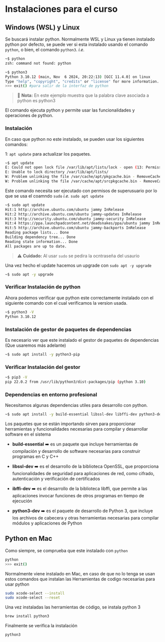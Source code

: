 # Instalaciones para el curso

## Windows (WSL) y Linux

Se buscará instalar python. Normalmente WSL y Linux ya tienen instalado python por defecto, se puede ver si esta instalado usando el comando `python`, o bien, el comando `python3`. *i.e.*

```sh
~$ python
zsh: command not found: python

~$ python3
Python 3.10.12 (main, Nov  6 2024, 20:22:13) [GCC 11.4.0] on linux
Type "help", "copyright", "credits" or "license" for more information.
>>> exit() #para salir de la interfaz de python
```

> 📝 **Nota:** En este ejemplo muestra que la palabra clave asociada a python es python3

El comando ejecuta python y permite usar las funcionalidades y operaciones de python.

### Instalación

En caso que python no este instalado, se pueden usar los siguientes comandos:

1: `apt update` para actualizar los paquetes.

```sh
~$ apt update
E: Could not open lock file /var/lib/apt/lists/lock - open (13: Permission denied)
E: Unable to lock directory /var/lib/apt/lists/
W: Problem unlinking the file /var/cache/apt/pkgcache.bin - RemoveCaches (13: Permission denied)
W: Problem unlinking the file /var/cache/apt/srcpkgcache.bin - RemoveCaches (13: Permission denied)
```

Este comando necesita ser ejecutado con permisos de superusuario por lo que se usa el coamndo `sudo` *i.e.* `sudo apt update`

```sh
~$ sudo apt update
Hit:1 http://archive.ubuntu.com/ubuntu jammy InRelease
Hit:2 http://archive.ubuntu.com/ubuntu jammy-updates InRelease
Hit:3 http://security.ubuntu.com/ubuntu jammy-security InRelease
Hit:4 https://ppa.launchpadcontent.net/deadsnakes/ppa/ubuntu jammy InRelease
Hit:5 http://archive.ubuntu.com/ubuntu jammy-backports InRelease
Reading package lists... Done
Building dependency tree... Done
Reading state information... Done
All packages are up to date.
```

> ⚠️ **Cuidado:** Al usar `sudo` se pedira la ocntraseña del usaurio

Una vez hecho el update hacemos un upgrade con `sudo apt -y upgrade`

```sh
~$ sudo apt -y upgrade
```

### Verificar Instalación de python

Ahora podemos verificar que python este correctamente instalado con el siguiente comando con el cual verificamos la version usada.

```sh
~$ python3 -V
Python 3.10.12
```

### Instalación de gestor de paquetes de dependencias

Es necesario ver que este instalado el gestor de paquetes de dependencias (Que usaremos más adelante)

```sh
~$ sudo apt install -y python3-pip
```

### Verificar Instalación del gestor

```sh
~$ pip3 -V
pip 22.0.2 from /usr/lib/python3/dist-packages/pip (python 3.10)
```

### Dependencias en entorno profesional

Necesitamos algunas dependencias utiles para desarrollo con python.

```sh
~$ sudo apt install -y build-essential libssl-dev libffi-dev python3-dev
```

Los paquetes que se están importando sirven para proporcionar herramientas y funcionalidades necesarias para compilar y desarrollar software en el sistema

- **build-essential** ➡️ es un paquete que incluye herramientas de compilación y desarrollo de software necesarias para construir programas en C y C++

- **libssl-dev** ➡️ es el desarrollo de la biblioteca OpenSSL, que proporciona funcionalidades de seguridad para aplicaciones de red, como cifrado, autenticación y verificación de certificados

- **ibffi-dev** ➡️ es el desarrollo de la biblioteca libffi, que permite a las aplicaciones invocar funciones de otros programas en tiempo de ejecución

- **python3-dev** ➡️ es el paquete de desarrollo de Python 3, que incluye los archivos de cabecera y otras herramientas necesarias para compilar módulos y aplicaciones de Python

## Python en Mac

Como siempre, se comprueba que este instalado con `python`

```sh
python
>>> exit()
```

Normalmente viene instalado en Mac, en caso de que no lo tenga se usan estos comandos que instalan las Herramientas de codigo necesarias para usar python

```sh
sudo xcode-select --install
sudo xcode-select --reset
```

Una vez instaladas las herramientas de código, se instala python 3

```sh
brew install python3
```

Finalmente se verifica la instalación

```sh
python3
```
